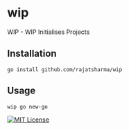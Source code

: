 # wip
WIP - WIP Initialises Projects

## Installation

```shell
go install github.com/rajatsharma/wip
```

## Usage

```sh
wip go new-go
```

[![MIT License](https://img.shields.io/badge/license-MIT-black.svg?style=flat-square)](/LICENSE)
